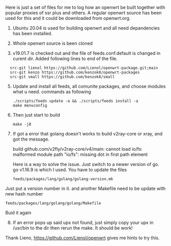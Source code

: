 Here is just a set of files for me to log how an openwrt be built together with popular proxies of ssr plus and others. A regular openwrt source has been used for this and it could be downloaded from openwrt.org. 

1. Ubuntu 20.04 is used for building openwrt and all need depandencies has been installed.

2. Whole openwrt source is been cloned

3. v19.01.7 is checked out and the file of feeds.conf.default is changed in curent dir. Added following lines to end of the file.
```
  src-git lienol https://github.com/Lienol/openwrt-package.git;main
  src-git kenzo https://github.com/kenzok8/openwrt-packages
  src-git small https://github.com/kenzok8/small
```
5. Update and install all feeds, all comunite packages, and choose modules what u need. commands as following
   ```
   ./scripts/feeds update -a && ./scripts/feeds install -a
   make menuconfig
   ```
6. Then just start to build 
   ```
   make -j8
   ```
7. If got a error that golang doesn't works to build v2ray-core or xray, and got the message.
  
   build github.com/v2fly/v2ray-core/v4/main: cannot load io/fs: malformed module path "io/fs": missing dot in first path element

   Here is a way to solve the issue. Just switch to a newer version of go. go v1.16.9 is which I used. You have to update the files 
   
   ``` 
   feeds/packages/lang/golang/golang-version.mk
   ```
  Just put a version number in it. and another Makefile need to be update with new hash number
  ```
  feeds/packages/lang/golang/golang/Makefile
  ```
  Buid it again

8. If an error pops up said upx not found, just simply copy your upx in /usr/bin to the dir then rerun the make.
It should be work!

Thank Lieno, https://github.com/Lienol/openwrt gives me hints to try this.

<!---
TomLikeGo/TomLikeGo is a ✨ special ✨ repository because its `README.md` (this file) appears on your GitHub profile.
You can click the Preview link to take a look at your changes.
--->
